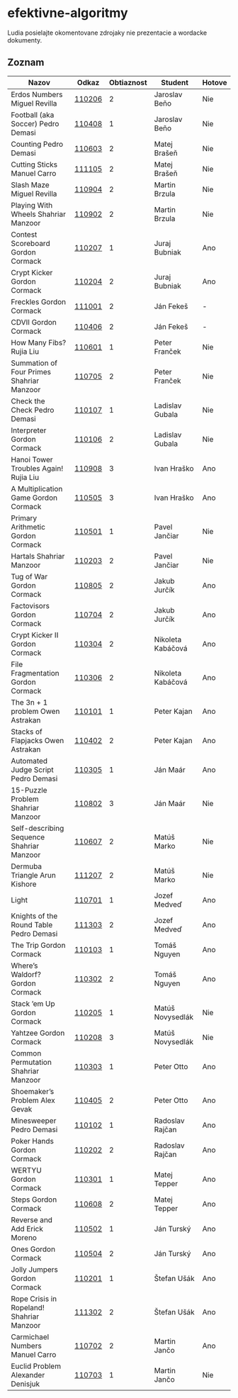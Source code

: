efektivne-algoritmy
===================

Ludia posielajte okomentovane zdrojaky nie prezentacie a wordacke dokumenty.

Zoznam
------

| Nazov                                     | Odkaz              | Obtiaznost  | Student           | Hotove   |
| ----------------------------------------- | ------------------ | ----------- | ----------------- | -------- |
| Erdos Numbers Miguel Revilla              | [110206](/110206/) | 2           | Jaroslav Beňo     | Nie      |
| Football (aka Soccer) Pedro Demasi        | [110408](/110408/) | 1           | Jaroslav Beňo     | Nie      |
| Counting Pedro Demasi                     | [110603](/110603/) | 2           | Matej Brašeň      | Nie      |
| Cutting Sticks Manuel Carro               | [111105](/111105/) | 2           | Matej Brašeň      | Nie      |
| Slash Maze Miguel Revilla                 | [110904](/110904/) | 2           | Martin Brzula     | Nie      |
| Playing With Wheels Shahriar Manzoor      | [110902](/110902/) | 2           | Martin Brzula     | Nie      |
| Contest Scoreboard Gordon Cormack         | [110207](/110207/) | 1           | Juraj Bubniak     | Ano      |
| Crypt Kicker Gordon Cormack               | [110204](/110204/) | 2           | Juraj Bubniak     | Ano      |
| Freckles Gordon Cormack                   | [111001](/111001/) | 2           | Ján Fekeš         | -        |
| CDVII Gordon Cormack                      | [110406](/110406/) | 2           | Ján Fekeš         | -        |
| How Many Fibs? Rujia Liu                  | [110601](/110601/) | 1           | Peter Franček     | Nie      |
| Summation of Four Primes Shahriar Manzoor | [110705](/110705/) | 2           | Peter Franček     | Nie      |
| Check the Check Pedro Demasi              | [110107](/110107/) | 1           | Ladislav Gubala   | Nie      |
| Interpreter Gordon Cormack                | [110106](/110106/) | 2           | Ladislav Gubala   | Nie      |
| Hanoi Tower Troubles Again! Rujia Liu     | [110908](/110908/) | 3           | Ivan Hraško       | Ano      |
| A Multiplication Game Gordon Cormack      | [110505](/110505/) | 3           | Ivan Hraško       | Ano      |
| Primary Arithmetic Gordon Cormack         | [110501](/110501/) | 1           | Pavel Jančiar     | Nie      |
| Hartals Shahriar Manzoor                  | [110203](/110203/) | 2           | Pavel Jančiar     | Nie      |
| Tug of War Gordon Cormack                 | [110805](/110805/) | 2           | Jakub Jurčík      | Ano      |
| Factovisors Gordon Cormack                | [110704](/110704/) | 2           | Jakub Jurčík      | Ano      |
| Crypt Kicker II Gordon Cormack            | [110304](/110304/) | 2           | Nikoleta Kabáčová | Ano      |
| File Fragmentation Gordon Cormack         | [110306](/110306/) | 2           | Nikoleta Kabáčová | Ano      |
| The 3n + 1 problem Owen Astrakan          | [110101](/110101/) | 1           | Peter Kajan       | Ano      |
| Stacks of Flapjacks Owen Astrakan         | [110402](/110402/) | 2           | Peter Kajan       | Ano      |
| Automated Judge Script Pedro Demasi       | [110305](/110305/) | 1           | Ján Maár          | Ano      |
| 15-Puzzle Problem Shahriar Manzoor        | [110802](/110802/) | 3           | Ján Maár          | Nie      |
| Self-describing Sequence Shahriar Manzoor | [110607](/110607/) | 2           | Matúš Marko       | Nie      |
| Dermuba Triangle Arun Kishore             | [111207](/111207/) | 2           | Matúš Marko       | Nie      |
| Light                                     | [110701](/110701/) | 1           | Jozef Medveď      | Ano      |
| Knights of the Round Table Pedro Demasi   | [111303](/111303/) | 2           | Jozef Medveď      | Ano      |
| The Trip Gordon Cormack                   | [110103](/110103/) | 1           | Tomáš Nguyen      | Ano      |
| Where’s Waldorf? Gordon Cormack           | [110302](/110302/) | 2           | Tomáš Nguyen      | Ano      |
| Stack ’em Up Gordon Cormack               | [110205](/110205/) | 1           | Matúš Novysedlák  | Nie      |
| Yahtzee Gordon Cormack                    | [110208](/110208/) | 3           | Matúš Novysedlák  | Nie      |
| Common Permutation Shahriar Manzoor       | [110303](/110303/) | 1           | Peter Otto        | Ano      |
| Shoemaker’s Problem Alex Gevak            | [110405](/110405/) | 2           | Peter Otto        | Ano      |
| Minesweeper Pedro Demasi                  | [110102](/110102/) | 1           | Radoslav Rajčan   | Ano      |
| Poker Hands Gordon Cormack                | [110202](/110202/) | 2           | Radoslav Rajčan   | Ano      |
| WERTYU Gordon Cormack                     | [110301](/110301/) | 1           | Matej Tepper      | Ano      |
| Steps Gordon Cormack                      | [110608](/110608/) | 2           | Matej Tepper      | Ano      |
| Reverse and Add Erick Moreno              | [110502](/110502/) | 1           | Ján Turský        | Ano      |
| Ones Gordon Cormack                       | [110504](/110504/) | 2           | Ján Turský        | Ano      |
| Jolly Jumpers Gordon Cormack              | [110201](/110201/) | 1           | Štefan Ušák       | Ano      |
| Rope Crisis in Ropeland! Shahriar Manzoor | [111302](/111302/) | 2           | Štefan Ušák       | Ano      |
| Carmichael Numbers Manuel Carro           | [110702](/110702/) | 2           | Martin Jančo      | Ano      |
| Euclid Problem Alexander Denisjuk         | [110703](/110703/) | 1           | Martin Jančo      | Nie      |
